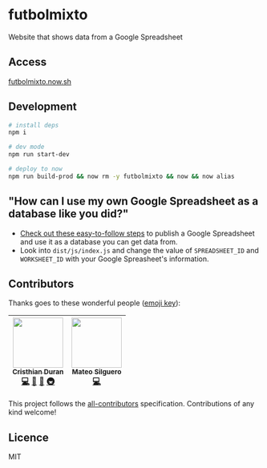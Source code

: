 # futbolmixto

Website that shows data from a Google Spreadsheet

## Access

[futbolmixto.now.sh](https://futbolmixto.now.sh/)

## Development

```bash
# install deps
npm i

# dev mode
npm run start-dev

# deploy to now
npm run build-prod && now rm -y futbolmixto && now && now alias
```

## "How can I use my own Google Spreadsheet as a database like you did?"

* [Check out these easy-to-follow steps](https://support.google.com/docs/answer/37579) to publish a Google Spreadsheet and use it as a database you can get data from.
* Look into `dist/js/index.js` and change the value of `SPREADSHEET_ID` and `WORKSHEET_ID` with your Google Spreasheet's information.

## Contributors

Thanks goes to these wonderful people ([emoji key](https://github.com/kentcdodds/all-contributors#emoji-key)):

<!-- ALL-CONTRIBUTORS-LIST:START - Do not remove or modify this section -->

<!-- prettier-ignore -->
| [<img src="https://avatars0.githubusercontent.com/u/4248944?v=4" width="100px;"/><br /><sub><b>Cristhian Duran</b></sub>](https://durancristhian.github.io/)<br />[💻](https://github.com/durancristhian/futbolmixto/commits?author=durancristhian "Code") [🎨](#design-durancristhian "Design") [🤔](#ideas-durancristhian "Ideas, Planning, & Feedback") [🚇](#infra-durancristhian "Infrastructure (Hosting, Build-Tools, etc)") | [<img src="https://avatars0.githubusercontent.com/u/25598400?v=4" width="100px;"/><br /><sub><b>Mateo Silguero</b></sub>](https://github.com/mateosilguero)<br />[💻](https://github.com/durancristhian/futbolmixto/commits?author=mateosilguero "Code") |
| :---: | :---: |

<!-- ALL-CONTRIBUTORS-LIST:END -->

This project follows the [all-contributors](https://github.com/kentcdodds/all-contributors) specification. Contributions of any kind welcome!

## Licence

MIT
